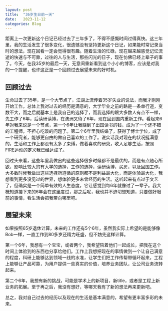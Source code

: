 ```yaml
---
layout: post
title:  "36岁生日前一天"
date:   2023-11-12
categories: Blog
---
```


距离上一次更新这个日记已经过去了三年多了，不得不感慨时间过得真快。这三年里，我的生活发生了很多变化，很遗憾没有坚持更新这个日记，如果能时常记录当时的想法，现在回看一定会觉得很有趣。随着生活的忙碌，现在越来越感觉记忆流逝的快速与不可靠，过往的人与生活，那些闪光的日子，现在仿佛已经上辈子的事了。今天，在我35岁的最后一天，无意间重新看到这个小小的博客，应该是对我的一个提醒，也许这正是一个回顾过去展望未来的好时机。

## 回顾过去

生命过去了35年，是一个大节点了，江湖上流传着35岁失业的说法，而我才刚刚开始工作。总体上我对过去的经历是满意的，大学毕业之前的路是一条单行道，变数不大，而之后就基本上是我自己的选择了，而我选择的跟大多数人有点不一样，先工作了6年，后读研读博，在澳洲又待了6年，现在回到国内重新工作。看起来6年对我来说是一个节点，第一个6年让我赚到了出国读书的钱，成为了一个还不错的工程师，不担心吃饭的问题了。第二个6年里我结婚了，获得了博士学位，成了一个研究者，能够更自由的做自己喜欢的工作了。说实话我对现在的状况挺满意的，生活和工作上都没有太多了束缚，做着喜欢的研究，收入足够生活，按照FIRE运动的定义我已经达成了。

回过头来看，这些年里我做出的这些选择很多时候都不是最优的，而是有点随心所欲，影响比较大的有大学的选择，工作的选择，读研读博，买房，以及回国工作。大多数时候我做出这些选择所遵循的原则都不是利益最大化，而是体验最大化，我想看到更多没见过的世界，想体验更多未曾经历的生活。这听起来有点过于文艺了，但确实是一个简单有效的人生态度，它让感觉到每6年就像过了一辈子。我大概知道接下来的6年会在这里度过，那之后呢，我也并不迫切想知道，只要做好眼前的事情，看生活会把我带向哪里吧。

## 展望未来

如果按照65岁退休计算，未来的工作还有5个6年，虽然我实际上希望的是能够像Bob一样，一直工作到80多岁还精力旺盛，但不妨先这样计算。

第一个6年，我想有一个宝宝，或者两个，我希望陪着他们一起成长，把我在这个时间上体验到的东西也分享给他们。工作上我想把现在的事情做到一个让自己满意的程度，科研上能够达到领域一线的水准，让学生们把工作传帮带循环起来，工程上能够让产品可靠，为用户提供一些真实的价值，培养业务团队，让公司业务流转起来。

第二个6年，我想有新的挑战，可能是学术上的新项目，新title，或者是工程上新业务的拓展。至于再之后，我没有想好，等哪天我有了新的想法再来更新吧。

总之，我对自己过去的经历以及现在的生活是基本满意的，希望有更丰富多彩的未来。